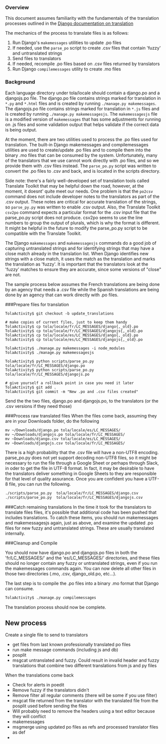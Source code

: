 ### Overview
This document assumes familiarity with the fundamentals of the translation processes outlined in the [Django documentation on translation](https://docs.djangoproject.com/en/1.11/topics/i18n/translation/)

The mechanics of the process to translate files is as follows:
1. Run Django's `makemessages` utilities to update .po files
2. If needed, use the `parse_po` script to create .csv files that contain 'fuzzy' and untranslated strings
3. Send files to translators
4. If needed, recompile .po files based on .csv files returned by translators
5. Run Django `compilemessages` utility to create .mo files

### Background
Each language directory under tola/locale should contain a django.po and a djangojs.po file.  The django.po file contains strings marked for translation in `*.py` and `*.html` files and is created by running `./manage.py makemessages`.  The djangojs.po file contains strings marked for translation in `*.js` files and is created by running `./manage.py makemessagesjs`.  The `makemessagesjs` file is a modified version of `makemessages` that has some adjustments for running on .js files and some validation output that helps validate if the correct data is being output.

At the moment, there are two utilities used to process the .po files used for translation.  The built-in Django makemessages and compilemessages utilities are used to create/update .po files and to compile them into the binary .mo files that can be consumed by the system.  Unfortunately, many of the translators that we use cannot work directly with .po files, and so we provide them with .csv files instead.  The `parse_po.py` script was written to convert the .po files to .csv and back, and is located in the scripts directory.

Side note: there's a fairly well-developed set of translation tools called Translate Toolkit that may be helpful down the road, however, at the moment, it doesnt' quite meet our needs.  One problem is that the `po2csv` command does not include developer notes to the translators as part of the .csv output.  These notes are critical for accurate translation of the strings, so `parse_py.py` was written to enable .csv output.  Also, the Translate Toolkit `csv2po` command expects a particular format for the .csv input file that the parse_po.py script does not produce.  csv2po seems to use the line numbers to group the output of plurals, which is why the format is different.  It might be helpful in the future to modify the parse_po.py script to be compatible with the Translate Toolkit.

The Django `makemessages` and `makemessagesjs` commands do a good job of capturing untranslated strings and for identifying strings that may have a close match already in the translation list.  When Django identifies new strings with a close match, it uses the match as the translation and marks the translation as 'fuzzy'. It is important that the translators look at the 'fuzzy' matches to ensure they are accurate, since some versions of "close" are not.

The sample process below assumes the French translations are being done by an agency that needs a .csv file while the Spanish translations are being done by an agency that can work directly with .po files.

###Prepare files for translation
```
TolaActivity$ git checkout -b update_translations

# make copies of current files, just to keep them handy
TolaActivity$ cp tola/locale/fr/LC_MESSAGES/django{,_old}.po
TolaActivity$ cp tola/locale/fr/LC_MESSAGES/djangojs{,_old}.po
TolaActivity$ cp tola/locale/es/LC_MESSAGES/django{,_old}.po
TolaActivity$ cp tola/locale/es/LC_MESSAGES/djangojs{,_old}.po

TolaActivity$ ./manage.py makemessages -i node_modules
TolaActivity$ ./manage.py makemessagesjs

TolaActivity$ python scripts/parse_po.py tola/locale/fr/LC_MESSAGES/django.po
TolaActivity$ python scripts/parse_po.py tola/locale/fr/LC_MESSAGES/djangojs.po

# give yourself a rollback point in case you need it later
TolaActivity$ git add .
TolaActivity$ git commit -m "New .po and .csv files created"
```

Send the the two files, django.po and djangojs.po, to the translators (or the .csv versions if they need those)

###Process raw translated files
When the files come back, assuming they are in your Downloads folder, do the following
```
mv ~/Downloads/django.po tola/locale/es/LC_MESSAGES/
mv ~/Downloads/djangojs.po tola/locale/fr/LC_MESSAGES/
mv ~Downloads/django.csv tola/locale/es/LC_MESSAGES/
mv ~Downloads/djangojs.csv tola/locale/fr/LC_MESSAGES/
```

There is a high probability that the .csv file will have a non-UTF8 encoding.  parse_po.py does not yet support decoding non-UTF8 files, so it might be necessary to run the file through a Google Sheet or perhaps through Slack, in oder to get the file in UTF-8 format.  In fact, it may be desirable to have the translators deliver something in Google Sheets to they are responsible for that level of quality assurance.  Once you are confident you have a UTF-8 file, you can run the following.

```bash
./scripts/parse_po.py  tola/locale/fr/LC_MESSAGES/django.csv
./scripts/parse_po.py  tola/locale/fr/LC_MESSAGES/djangojs.csv
```

###Catch remaining translations
In the time it took for the translators to translate files files, it's possible that additional code has been pushed that includes translations.  To catch these items, you should run makemessages and makemessagesjs again, just as above, and examine the updated .po files for new fuzzy and untranslated strings.  These are usually translated internally.


###Cleanup and Compile

You should now have django.po and djangojs.po files in both the 'fr/LC_MESSAGES/' and the 'es/LC_MESSAGES/' directories, and these files should no longer contain any fuzzy or untranslated strings, even if you run the makemessages commands again.  You can now delete all other files in those two directories (.mo, .csv, django_old.po, etc...).

The last step is to compile the .po files into a binary .mo format that Django can consume.
```bash
TolaActivity$ ./manage.py compilemessages
```


The translation process should now be complete.


## New process
Create a single file to send to translators
- get files from last known professionally translated po files
- run make message commands (including js and db)
- posplit
- msgcat untranslated and fuzzy.  Could result in invalid header and fuzzy translations that combine two different translations from js and py files

When the translations come back
- Check for alerts in poedit
- Remove fuzzy if the translators didn't
- Remove filter all regular comments (there will be some if you use filter)
- msgcat file returned from the translator with the translated file from the posplit used before sending the files
- Will probably need to remove the headers using a text editor because they will conflict
- makemessages
- msgmerge using updated po files as refs and processed translator files as def
-
